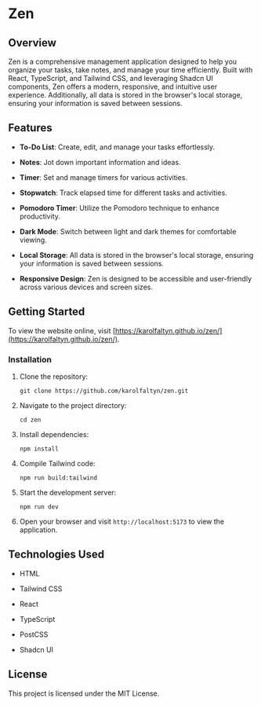 # Zen

## Overview

Zen is a comprehensive management application designed to help you organize your tasks, take notes, and manage your time efficiently. Built with React, TypeScript, and Tailwind CSS, and leveraging Shadcn UI components, Zen offers a modern, responsive, and intuitive user experience. Additionally, all data is stored in the browser's local storage, ensuring your information is saved between sessions.

## Features

-   **To-Do List**: Create, edit, and manage your tasks effortlessly.

-   **Notes**: Jot down important information and ideas.
-   **Timer**: Set and manage timers for various activities.
-   **Stopwatch**: Track elapsed time for different tasks and activities.
-   **Pomodoro Timer**: Utilize the Pomodoro technique to enhance productivity.
-   **Dark Mode**: Switch between light and dark themes for comfortable viewing.
-   **Local Storage**: All data is stored in the browser's local storage, ensuring your information is saved between sessions.
-   **Responsive Design**: Zen is designed to be accessible and user-friendly across various devices and screen sizes.

## Getting Started 

To view the website online, visit [https://karolfaltyn.github.io/zen/](https://karolfaltyn.github.io/zen/).

### Installation


1.  Clone the repository:
    
    ```
    git clone https://github.com/karolfaltyn/zen.git
    
    ```
    
2.  Navigate to the project directory:
    
    ```
    cd zen
    
    ```
    
3.  Install dependencies:
    
    ```
    npm install
    
    ```
    
4.  Compile Tailwind code:
    
    ```
    npm run build:tailwind
    
    ```
    
5.  Start the development server:
    
    ```
    npm run dev
    
    ```
    
6.  Open your browser and visit  `http://localhost:5173`  to view the application.


## Technologies Used

- HTML

- Tailwind CSS

- React

- TypeScript

- PostCSS

- Shadcn UI 

## License

This project is licensed under the MIT License.


